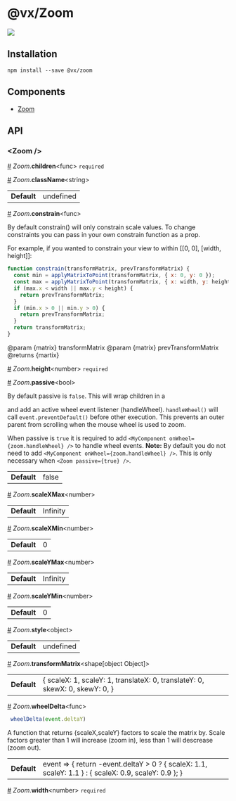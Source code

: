 # @vx/Zoom

<a title="@vx/zoom npm downloads" href="https://www.npmjs.com/package/@vx/zoom">
  <img src="https://img.shields.io/npm/dm/@vx/zoom.svg?style=flat-square" />
</a>


## Installation

```
npm install --save @vx/zoom
```


## Components



  - [Zoom](#zoom-)

## API



<h3 id="zoom-">&lt;Zoom /&gt;</h3>



<a id="#Zoom__children" name="Zoom__children" href="#Zoom__children">#</a> *Zoom*.**children**&lt;func&gt; `required` 

<a id="#Zoom__className" name="Zoom__className" href="#Zoom__className">#</a> *Zoom*.**className**&lt;string&gt;  <table><tr><td><strong>Default</strong></td><td>undefined</td></td></table>

<a id="#Zoom__constrain" name="Zoom__constrain" href="#Zoom__constrain">#</a> *Zoom*.**constrain**&lt;func&gt; 

By default constrain() will only constrain scale values. To change
constraints you can pass in your own constrain function as a prop.

For example, if you wanted to constrain your view to within [[0, 0], [width, height]]:

```js
function constrain(transformMatrix, prevTransformMatrix) {
  const min = applyMatrixToPoint(transformMatrix, { x: 0, y: 0 });
  const max = applyMatrixToPoint(transformMatrix, { x: width, y: height });
  if (max.x < width || max.y < height) {
    return prevTransformMatrix;
  }
  if (min.x > 0 || min.y > 0) {
    return prevTransformMatrix;
  }
  return transformMatrix;
}
```

@param {matrix} transformMatrix
@param {matrix} prevTransformMatrix
@returns {martix} 

<a id="#Zoom__height" name="Zoom__height" href="#Zoom__height">#</a> *Zoom*.**height**&lt;number&gt; `required` 

<a id="#Zoom__passive" name="Zoom__passive" href="#Zoom__passive">#</a> *Zoom*.**passive**&lt;bool&gt; 

By default passive is `false`. This will wrap <Zoom> children in a <div> and add an active wheel
event listener (handleWheel). `handleWheel()` will call `event.preventDefault()` before other
execution. This prevents an outer parent from scrolling when the mouse wheel is used to zoom.

When passive is `true` it is required to add `<MyComponent onWheel={zoom.handleWheel} />` to handle
wheel events. **Note:** By default you do not need to add `<MyComponent onWheel={zoom.handleWheel} />`.
This is only necessary when `<Zoom passive={true} />`. <table><tr><td><strong>Default</strong></td><td>false</td></td></table>

<a id="#Zoom__scaleXMax" name="Zoom__scaleXMax" href="#Zoom__scaleXMax">#</a> *Zoom*.**scaleXMax**&lt;number&gt;  <table><tr><td><strong>Default</strong></td><td>Infinity</td></td></table>

<a id="#Zoom__scaleXMin" name="Zoom__scaleXMin" href="#Zoom__scaleXMin">#</a> *Zoom*.**scaleXMin**&lt;number&gt;  <table><tr><td><strong>Default</strong></td><td>0</td></td></table>

<a id="#Zoom__scaleYMax" name="Zoom__scaleYMax" href="#Zoom__scaleYMax">#</a> *Zoom*.**scaleYMax**&lt;number&gt;  <table><tr><td><strong>Default</strong></td><td>Infinity</td></td></table>

<a id="#Zoom__scaleYMin" name="Zoom__scaleYMin" href="#Zoom__scaleYMin">#</a> *Zoom*.**scaleYMin**&lt;number&gt;  <table><tr><td><strong>Default</strong></td><td>0</td></td></table>

<a id="#Zoom__style" name="Zoom__style" href="#Zoom__style">#</a> *Zoom*.**style**&lt;object&gt;  <table><tr><td><strong>Default</strong></td><td>undefined</td></td></table>

<a id="#Zoom__transformMatrix" name="Zoom__transformMatrix" href="#Zoom__transformMatrix">#</a> *Zoom*.**transformMatrix**&lt;shape[object Object]&gt;  <table><tr><td><strong>Default</strong></td><td>{
  scaleX: 1,
  scaleY: 1,
  translateX: 0,
  translateY: 0,
  skewX: 0,
  skewY: 0,
}</td></td></table>

<a id="#Zoom__wheelDelta" name="Zoom__wheelDelta" href="#Zoom__wheelDelta">#</a> *Zoom*.**wheelDelta**&lt;func&gt; 

```js
 wheelDelta(event.deltaY)
```

A function that returns {scaleX,scaleY} factors to scale the matrix by.
Scale factors greater than 1 will increase (zoom in), less than 1 will descrease (zoom out). <table><tr><td><strong>Default</strong></td><td>event => {
  return -event.deltaY > 0 ? { scaleX: 1.1, scaleY: 1.1 } : { scaleX: 0.9, scaleY: 0.9 };
}</td></td></table>

<a id="#Zoom__width" name="Zoom__width" href="#Zoom__width">#</a> *Zoom*.**width**&lt;number&gt; `required` 
